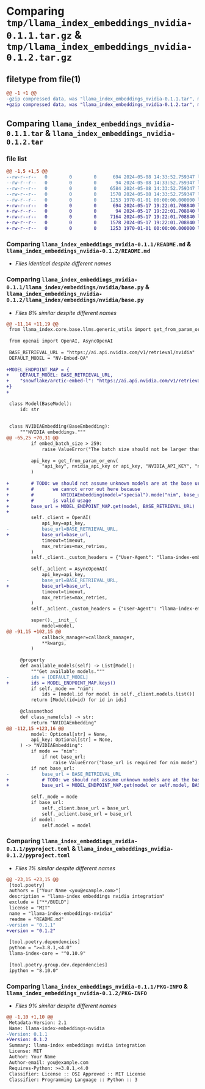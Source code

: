 # Comparing `tmp/llama_index_embeddings_nvidia-0.1.1.tar.gz` & `tmp/llama_index_embeddings_nvidia-0.1.2.tar.gz`

## filetype from file(1)

```diff
@@ -1 +1 @@
-gzip compressed data, was "llama_index_embeddings_nvidia-0.1.1.tar", max compression
+gzip compressed data, was "llama_index_embeddings_nvidia-0.1.2.tar", max compression
```

## Comparing `llama_index_embeddings_nvidia-0.1.1.tar` & `llama_index_embeddings_nvidia-0.1.2.tar`

### file list

```diff
@@ -1,5 +1,5 @@
--rw-r--r--   0        0        0      694 2024-05-08 14:33:52.759347 llama_index_embeddings_nvidia-0.1.1/README.md
--rw-r--r--   0        0        0       94 2024-05-08 14:33:52.759347 llama_index_embeddings_nvidia-0.1.1/llama_index/embeddings/nvidia/__init__.py
--rw-r--r--   0        0        0     6584 2024-05-08 14:33:52.759347 llama_index_embeddings_nvidia-0.1.1/llama_index/embeddings/nvidia/base.py
--rw-r--r--   0        0        0     1578 2024-05-08 14:33:52.759347 llama_index_embeddings_nvidia-0.1.1/pyproject.toml
--rw-r--r--   0        0        0     1253 1970-01-01 00:00:00.000000 llama_index_embeddings_nvidia-0.1.1/PKG-INFO
+-rw-r--r--   0        0        0      694 2024-05-17 19:22:01.708840 llama_index_embeddings_nvidia-0.1.2/README.md
+-rw-r--r--   0        0        0       94 2024-05-17 19:22:01.708840 llama_index_embeddings_nvidia-0.1.2/llama_index/embeddings/nvidia/__init__.py
+-rw-r--r--   0        0        0     7164 2024-05-17 19:22:01.708840 llama_index_embeddings_nvidia-0.1.2/llama_index/embeddings/nvidia/base.py
+-rw-r--r--   0        0        0     1578 2024-05-17 19:22:01.708840 llama_index_embeddings_nvidia-0.1.2/pyproject.toml
+-rw-r--r--   0        0        0     1253 1970-01-01 00:00:00.000000 llama_index_embeddings_nvidia-0.1.2/PKG-INFO
```

### Comparing `llama_index_embeddings_nvidia-0.1.1/README.md` & `llama_index_embeddings_nvidia-0.1.2/README.md`

 * *Files identical despite different names*

### Comparing `llama_index_embeddings_nvidia-0.1.1/llama_index/embeddings/nvidia/base.py` & `llama_index_embeddings_nvidia-0.1.2/llama_index/embeddings/nvidia/base.py`

 * *Files 8% similar despite different names*

```diff
@@ -11,14 +11,19 @@
 from llama_index.core.base.llms.generic_utils import get_from_param_or_env
 
 from openai import OpenAI, AsyncOpenAI
 
 BASE_RETRIEVAL_URL = "https://ai.api.nvidia.com/v1/retrieval/nvidia"
 DEFAULT_MODEL = "NV-Embed-QA"
 
+MODEL_ENDPOINT_MAP = {
+    DEFAULT_MODEL: BASE_RETRIEVAL_URL,
+    "snowflake/arctic-embed-l": "https://ai.api.nvidia.com/v1/retrieval/snowflake/arctic-embed-l",
+}
+
 
 class Model(BaseModel):
     id: str
 
 
 class NVIDIAEmbedding(BaseEmbedding):
     """NVIDIA embeddings."""
@@ -65,25 +70,31 @@
         if embed_batch_size > 259:
             raise ValueError("The batch size should not be larger than 259.")
 
         api_key = get_from_param_or_env(
             "api_key", nvidia_api_key or api_key, "NVIDIA_API_KEY", "none"
         )
 
+        # TODO: we should not assume unknown models are at the base url, but
+        #       we cannot error out here because
+        #          NVIDIAEmbedding(model="special").mode("nim", base_url=...)
+        #       is valid usage
+        base_url = MODEL_ENDPOINT_MAP.get(model, BASE_RETRIEVAL_URL)
+
         self._client = OpenAI(
             api_key=api_key,
-            base_url=BASE_RETRIEVAL_URL,
+            base_url=base_url,
             timeout=timeout,
             max_retries=max_retries,
         )
         self._client._custom_headers = {"User-Agent": "llama-index-embeddings-nvidia"}
 
         self._aclient = AsyncOpenAI(
             api_key=api_key,
-            base_url=BASE_RETRIEVAL_URL,
+            base_url=base_url,
             timeout=timeout,
             max_retries=max_retries,
         )
         self._aclient._custom_headers = {"User-Agent": "llama-index-embeddings-nvidia"}
 
         super().__init__(
             model=model,
@@ -91,15 +102,15 @@
             callback_manager=callback_manager,
             **kwargs,
         )
 
     @property
     def available_models(self) -> List[Model]:
         """Get available models."""
-        ids = [DEFAULT_MODEL]
+        ids = MODEL_ENDPOINT_MAP.keys()
         if self._mode == "nim":
             ids = [model.id for model in self._client.models.list()]
         return [Model(id=id) for id in ids]
 
     @classmethod
     def class_name(cls) -> str:
         return "NVIDIAEmbedding"
@@ -112,15 +123,16 @@
         model: Optional[str] = None,
         api_key: Optional[str] = None,
     ) -> "NVIDIAEmbedding":
         if mode == "nim":
             if not base_url:
                 raise ValueError("base_url is required for nim mode")
         if not base_url:
-            base_url = BASE_RETRIEVAL_URL
+            # TODO: we should not assume unknown models are at the base url
+            base_url = MODEL_ENDPOINT_MAP.get(model or self.model, BASE_RETRIEVAL_URL)
 
         self._mode = mode
         if base_url:
             self._client.base_url = base_url
             self._aclient.base_url = base_url
         if model:
             self.model = model
```

### Comparing `llama_index_embeddings_nvidia-0.1.1/pyproject.toml` & `llama_index_embeddings_nvidia-0.1.2/pyproject.toml`

 * *Files 1% similar despite different names*

```diff
@@ -23,15 +23,15 @@
 [tool.poetry]
 authors = ["Your Name <you@example.com>"]
 description = "llama-index embeddings nvidia integration"
 exclude = ["**/BUILD"]
 license = "MIT"
 name = "llama-index-embeddings-nvidia"
 readme = "README.md"
-version = "0.1.1"
+version = "0.1.2"
 
 [tool.poetry.dependencies]
 python = ">=3.8.1,<4.0"
 llama-index-core = "^0.10.9"
 
 [tool.poetry.group.dev.dependencies]
 ipython = "8.10.0"
```

### Comparing `llama_index_embeddings_nvidia-0.1.1/PKG-INFO` & `llama_index_embeddings_nvidia-0.1.2/PKG-INFO`

 * *Files 9% similar despite different names*

```diff
@@ -1,10 +1,10 @@
 Metadata-Version: 2.1
 Name: llama-index-embeddings-nvidia
-Version: 0.1.1
+Version: 0.1.2
 Summary: llama-index embeddings nvidia integration
 License: MIT
 Author: Your Name
 Author-email: you@example.com
 Requires-Python: >=3.8.1,<4.0
 Classifier: License :: OSI Approved :: MIT License
 Classifier: Programming Language :: Python :: 3
```

